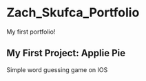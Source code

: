 # Zach_Skufca_Portfolio
My first portfolio!

## My First Project: Applie Pie
Simple word guessing game on IOS
